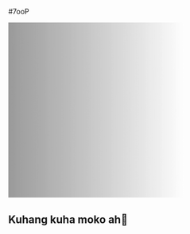 #7ooP

<img src="https://github.com/villarjames0550/700P-James-Portfolio.xd/blob/main/HelloI-ezgif.com-video-to-gif-converter.gif" alt="Cool you found me" width="70%" height= "30%"/>

## Kuhang kuha moko ah💋
